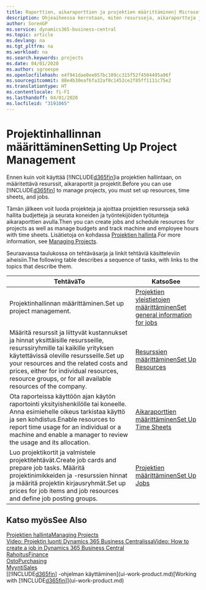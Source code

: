 ```yaml
---
title: Raporttien, aikaraporttien ja projektien määrittäminen| Microsoft Docs
description: Ohjeaiheessa kerrotaan, miten resursseja, aikaraportteja ja projektitöitä määritetään projektin hallintaa varten.
author: SorenGP
ms.service: dynamics365-business-central
ms.topic: article
ms.devlang: na
ms.tgt_pltfrm: na
ms.workload: na
ms.search.keywords: projects
ms.date: 04/01/2020
ms.author: sgroespe
ms.openlocfilehash: e4f941dae0ee057bc109cc315f52f4504495a96f
ms.sourcegitcommit: 88e4b30eaf6fa32af0c1452ce2f85ff1111c75e2
ms.translationtype: HT
ms.contentlocale: fi-FI
ms.lasthandoff: 04/01/2020
ms.locfileid: "3191065"
---
```

# <a name="setting-up-project-management"></a><span data-ttu-id="6474e-103">Projektinhallinnan määrittäminen</span><span class="sxs-lookup"><span data-stu-id="6474e-103">Setting Up Project Management</span></span>
<span data-ttu-id="6474e-104">Ennen kuin voit käyttää [!INCLUDE[d365fin](includes/d365fin_md.md)]ia projektien hallintaan, on määritettävä resurssit, aikaraportit ja projektit.</span><span class="sxs-lookup"><span data-stu-id="6474e-104">Before you can use [!INCLUDE[d365fin](includes/d365fin_md.md)] to manage projects, you must set up resources, time sheets, and jobs.</span></span>

<span data-ttu-id="6474e-105">Tämän jälkeen voit luoda projekteja ja ajoittaa projektien resursseja sekä hallita budjetteja ja seurata koneiden ja työntekijöiden työtunteja aikaraporttien avulla.</span><span class="sxs-lookup"><span data-stu-id="6474e-105">Then you can create jobs and schedule resources for projects as well as manage budgets and track machine and employee hours with time sheets.</span></span> <span data-ttu-id="6474e-106">Lisätietoja on kohdassa [Projektien hallinta](projects-manage-projects.md).</span><span class="sxs-lookup"><span data-stu-id="6474e-106">For more information, see [Managing Projects](projects-manage-projects.md).</span></span>  

<span data-ttu-id="6474e-107">Seuraavassa taulukossa on tehtäväsarja ja linkit tehtäviä käsitteleviin aiheisiin.</span><span class="sxs-lookup"><span data-stu-id="6474e-107">The following table describes a sequence of tasks, with links to the topics that describe them.</span></span>

| <span data-ttu-id="6474e-108">Tehtävä</span><span class="sxs-lookup"><span data-stu-id="6474e-108">To</span></span> | <span data-ttu-id="6474e-109">Katso</span><span class="sxs-lookup"><span data-stu-id="6474e-109">See</span></span> |
| --- | --- |
| <span data-ttu-id="6474e-110">Projektinhallinnan määrittäminen.</span><span class="sxs-lookup"><span data-stu-id="6474e-110">Set up project management.</span></span>|[<span data-ttu-id="6474e-111">Projektien yleistietojen määrittäminen</span><span class="sxs-lookup"><span data-stu-id="6474e-111">Set general information for jobs</span></span>](projects-how-setup-jobs.md#to-set-general-information-for-jobs)|
| <span data-ttu-id="6474e-112">Määritä resurssit ja liittyvät kustannukset ja hinnat yksittäisille resursseille, resurssiryhmille tai kaikille yrityksen käytettävissä oleville resursseille.</span><span class="sxs-lookup"><span data-stu-id="6474e-112">Set up your resources and the related costs and prices, either for individual resources, resource groups, or for all available resources of the company.</span></span> |[<span data-ttu-id="6474e-113">Resurssien määrittäminen</span><span class="sxs-lookup"><span data-stu-id="6474e-113">Set Up Resources</span></span>](projects-how-setup-resources.md) |
| <span data-ttu-id="6474e-114">Ota raporteissa käyttöön ajan käytön raportointi yksityishenkilölle tai koneelle. Anna esimiehelle oikeus tarkistaa käyttö ja sen kohdistus.</span><span class="sxs-lookup"><span data-stu-id="6474e-114">Enable resources to report time usage for an individual or a machine and enable a manager to review the usage and its allocation.</span></span> |[<span data-ttu-id="6474e-115">Aikaraporttien määrittäminen</span><span class="sxs-lookup"><span data-stu-id="6474e-115">Set Up Time Sheets</span></span>](projects-how-setup-time-sheets.md) |
| <span data-ttu-id="6474e-116">Luo projektikortit ja valmistele projektitehtävät.</span><span class="sxs-lookup"><span data-stu-id="6474e-116">Create job cards and prepare job tasks.</span></span> <span data-ttu-id="6474e-117">Määritä projektinimikkeiden ja -resurssien hinnat ja määritä projektin kirjausryhmät.</span><span class="sxs-lookup"><span data-stu-id="6474e-117">Set up prices for job items and job resources and define job posting groups.</span></span> |[<span data-ttu-id="6474e-118">Projektien määrittäminen</span><span class="sxs-lookup"><span data-stu-id="6474e-118">Set Up Jobs</span></span>](projects-how-setup-jobs.md) |

## <a name="see-also"></a><span data-ttu-id="6474e-119">Katso myös</span><span class="sxs-lookup"><span data-stu-id="6474e-119">See Also</span></span>

[<span data-ttu-id="6474e-120">Projektien hallinta</span><span class="sxs-lookup"><span data-stu-id="6474e-120">Managing Projects</span></span>](projects-manage-projects.md)  
[<span data-ttu-id="6474e-121">Video: Projektin luonti Dynamics 365 Business Centralissa</span><span class="sxs-lookup"><span data-stu-id="6474e-121">Video: How to create a job in Dynamics 365 Business Central</span></span>](https://www.youtube.com/watch?v=VqaPWr7BWmw)  
[<span data-ttu-id="6474e-122">Rahoitus</span><span class="sxs-lookup"><span data-stu-id="6474e-122">Finance</span></span>](finance.md)  
[<span data-ttu-id="6474e-123">Osto</span><span class="sxs-lookup"><span data-stu-id="6474e-123">Purchasing</span></span>](purchasing-manage-purchasing.md)  
[<span data-ttu-id="6474e-124">Myynti</span><span class="sxs-lookup"><span data-stu-id="6474e-124">Sales</span></span>](sales-manage-sales.md)  
<span data-ttu-id="6474e-125">[[!INCLUDE[d365fin](includes/d365fin_md.md)] -ohjelman käyttäminen](ui-work-product.md)</span><span class="sxs-lookup"><span data-stu-id="6474e-125">[Working with [!INCLUDE[d365fin](includes/d365fin_md.md)]](ui-work-product.md)</span></span>  
